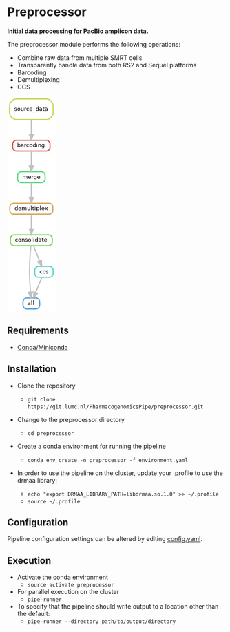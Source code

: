 # Preprocessor

**Initial data processing for PacBio amplicon data.**  

The preprocessor module performs the following operations:  
- Combine raw data from multiple SMRT cells
- Transparently handle data from both RS2 and Sequel platforms
- Barcoding
- Demultiplexing
- CCS

![rule graph](static/rulegraph.png)

## Requirements
- [Conda/Miniconda](https://conda.io/miniconda.html)  

## Installation
- Clone the repository
  - `git clone https://git.lumc.nl/PharmacogenomicsPipe/preprocessor.git`

- Change to the preprocessor directory
  - `cd preprocessor`

- Create a conda environment for running the pipeline
  - `conda env create -n preprocessor -f environment.yaml`

- In order to use the pipeline on the cluster, update your .profile to use the drmaa library:
  - `echo "export DRMAA_LIBRARY_PATH=libdrmaa.so.1.0" >> ~/.profile`
  - `source ~/.profile`

## Configuration
Pipeline configuration settings can be altered by editing [config.yaml](config.yaml).  

## Execution
- Activate the conda environment
  - `source activate preprocessor`
- For parallel execution on the cluster
  - `pipe-runner`
- To specify that the pipeline should write output to a location other than the default:
  - `pipe-runner --directory path/to/output/directory`
          
